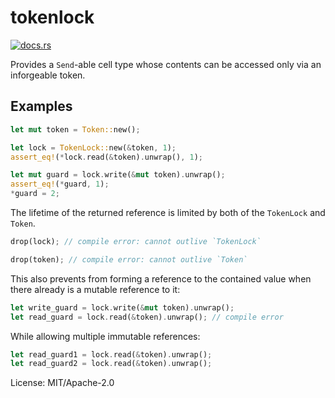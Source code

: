 # tokenlock

[<img src="https://docs.rs/tokenlock/badge.svg" alt="docs.rs">](https://docs.rs/tokenlock/)

Provides a `Send`-able cell type whose contents can be accessed only via an inforgeable token.

## Examples

```rust
let mut token = Token::new();

let lock = TokenLock::new(&token, 1);
assert_eq!(*lock.read(&token).unwrap(), 1);

let mut guard = lock.write(&mut token).unwrap();
assert_eq!(*guard, 1);
*guard = 2;
```

The lifetime of the returned reference is limited by both of the `TokenLock`
and `Token`.

```rust
drop(lock); // compile error: cannot outlive `TokenLock`
```

```rust
drop(token); // compile error: cannot outlive `Token`
```

This also prevents from forming a reference to the contained value when
there already is a mutable reference to it:

```rust
let write_guard = lock.write(&mut token).unwrap();
let read_guard = lock.read(&token).unwrap(); // compile error
```

While allowing multiple immutable references:

```rust
let read_guard1 = lock.read(&token).unwrap();
let read_guard2 = lock.read(&token).unwrap();
```

License: MIT/Apache-2.0
